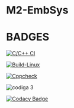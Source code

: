 # M2-EmbSys
# BADGES
[![C/C++ CI](https://github.com/SudheeraDasari/M2-EmbSys/actions/workflows/c-cpp.yml/badge.svg)](https://github.com/SudheeraDasari/M2-EmbSys/actions/workflows/c-cpp.yml)

[![Build-Linux](https://github.com/SudheeraDasari/M2-EmbSys/actions/workflows/Build-Linux.yml/badge.svg)](https://github.com/SudheeraDasari/M2-EmbSys/actions/workflows/Build-Linux.yml)

[![Cppcheck](https://github.com/SudheeraDasari/M2-EmbSys/actions/workflows/cpp-check.yml/badge.svg)](https://github.com/SudheeraDasari/M2-EmbSys/actions/workflows/cpp-check.yml)

![codiga 3](https://api.codiga.io/project/31620/status/svg)

[![Codacy Badge](https://app.codacy.com/project/badge/Grade/04b523a8ce6a4011814b739cc9042741)](https://www.codacy.com/gh/SudheeraDasari/M2-EmbSys/dashboard?utm_source=github.com&amp;utm_medium=referral&amp;utm_content=SudheeraDasari/M2-EmbSys&amp;utm_campaign=Badge_Grade)


